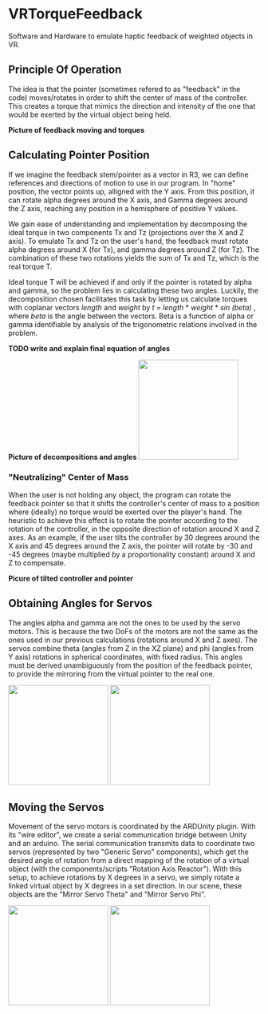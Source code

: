 # VRTorqueFeedback
Software and Hardware to emulate haptic feedback of weighted objects in VR.

## Principle Of Operation
The idea is that the pointer (sometimes refered to as "feedback" in the code) moves/rotates in order to shift the center of mass of the controller. This creates a torque that mimics the direction and intensity of the one that would be exerted by the virtual object being held.

**Picture of feedback moving and torques**

## Calculating Pointer Position
If we imagine the feedback stem/pointer as a vector in R3, we can define references and directions of motion to use in our program. In "home" position, the vector points up, alligned with the Y axis. From this position, it can rotate alpha degrees around the X axis, and Gamma degrees around the Z axis, reaching any position in a hemisphere of positive Y values.

We gain ease of understanding and implementation by decomposing the ideal torque in two components Tx and Tz (projections over the X and Z axis). To emulate Tx and Tz on the user's hand, the feedback must rotate alpha degrees around X (for Tx), and gamma degrees around Z (for Tz). The combination of these two rotations yields the sum of Tx and Tz, which is the real torque T. 

Ideal torque T will be achieved if and only if the pointer is rotated by alpha and gamma, so the problem lies in calculating these two angles. Luckily, the decomposition chosen facilitates this task by letting us calculate torques with coplanar vectors *length* and *weight* by *t* = *length* * *weight* * *sin (beta)* , where *beta* is the angle between the vectors. Beta is a function of alpha or gamma identifiable by analysis of the trigonometric relations involved in the problem.

**TODO write and explain final equation of angles**

**Picture of decompositions and angles**
<img src="Doc/servos_with_coords_alpha_gamma.jpg" height=200px>

### "Neutralizing" Center of Mass
When the user is not holding any object, the program can rotate the feedback pointer so that it shifts the controller's center of mass to a position where (ideally) no torque would be exerted over the player's hand. The heuristic to achieve this effect is to rotate the pointer according to the rotation of the controller, in the opposite direction of rotation around X and Z axes. As an example, if the user tilts the controller by 30 degrees around the X axis and 45 degrees around the Z axis, the pointer will rotate by -30 and -45 degrees (maybe multiplied by a proportionality constant) around X and Z to compensate.

**Picure of tilted controller and pointer**

## Obtaining Angles for Servos
The angles alpha and gamma are not the ones to be used by the servo motors. This is because the two DoFs of the motors are not the same as the ones used in our previous calculations (rotations around X and Z axes). The servos combine theta (angles from Z in the XZ plane) and phi (angles from Y axis) rotations in spherical coordinates, with fixed radius. This angles must be derived unambiguously from the position of the feedback pointer, to provide the mirroring from the virtual pointer to the real one.

<img src="Doc/spherical_coords_change_axes.jpg" height=200px>
<img src="Doc/servos_with_coords_theta_phi.jpg" height=200px>

## Moving the Servos
Movement of the servo motors is coordinated by the ARDUnity plugin. With its "wire editor", we create a serial communication bridge between Unity and an arduino. The serial communication transmits data to coordinate two servos (represented by two "Generic Servo" components), which get the desired angle of rotation from a direct mapping of the rotation of a virtual object (with the components/scripts "Rotation Axis Reactor"). With this setup, to achieve rotations by X degrees in a servo, we simply rotate a linked virtual object by X degrees in a set direction. In our scene, these objects are the "Mirror Servo Theta" and "Mirror Servo Phi".

<img src="Doc/ardunity.jpg" height=200px>
<img src="Doc/mirror_servos_with_theta_phi.jpg" height=200px>